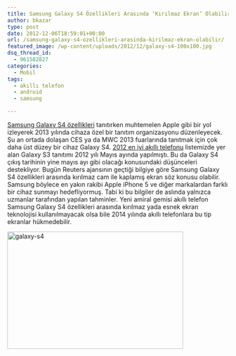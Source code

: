 ```yaml
---
title: Samsung Galaxy S4 Özellikleri Arasında ‘Kırılmaz Ekran’ Olabilir
author: bkazar
type: post
date: 2012-12-06T18:59:01+00:00
url: /samsung-galaxy-s4-ozellikleri-arasinda-kirilmaz-ekran-olabilir/
featured_image: /wp-content/uploads/2012/12/galaxy-s4-100x100.jpg
dsq_thread_id:
  - 961582827
categories:
  - Mobil
tags:
  - akıllı telefon
  - android
  - samsung

---
```

[Samsung Galaxy S4 özellikleri][1] tanıtırken muhtemelen Apple gibi bir yol izleyerek 2013 yılında cihaza özel bir tanıtım organizasyonu düzenleyecek. Şu an ortada dolaşan CES ya da MWC 2013 fuarlarında tanıtmak için çok daha üst düzey bir cihaz Galaxy S4. [2012 en iyi akıllı telefonu][2] listemizde yer alan Galaxy S3 tanıtımı 2012 yılı Mayıs ayında yapılmıştı. Bu da Galaxy S4 çıkış tarihinin yine mayıs ayı gibi olacağı konusundaki düşünceleri destekliyor. Bugün Reuters ajansının geçtiği bilgiye göre Samsung Galaxy S4 özellikleri arasında kırılmaz cam ile kaplamış ekran söz konusu olabilir. Samsung böylece en yakın rakibi Apple iPhone 5 ve diğer markalardan farklı bir cihaz sunmayı hedefliyormuş. Tabi ki bu bilgiler de aslında yalnızca uzmanlar tarafından yapılan tahminler. Yeni amiral gemisi akıllı telefon Samsung Galaxy S4 özellikleri arasında kırılmaz yada esnek ekran teknolojisi kullanılmayacak olsa bile 2014 yılında akıllı telefonlara bu tip ekranlar hükmedebilir.

<img class="aligncenter size-large wp-image-9661" title="galaxy-s4" src="https://www.murekkep.org/wp-content/uploads/2012/12/galaxy-s4-400x267.jpg" alt="galaxy-s4" width="400" height="267" srcset="https://www.murekkep.org/wp-content/uploads/2012/12/galaxy-s4-400x267.jpg 400w, https://www.murekkep.org/wp-content/uploads/2012/12/galaxy-s4-50x33.jpg 50w, https://www.murekkep.org/wp-content/uploads/2012/12/galaxy-s4-125x83.jpg 125w, https://www.murekkep.org/wp-content/uploads/2012/12/galaxy-s4-300x200.jpg 300w, https://www.murekkep.org/wp-content/uploads/2012/12/galaxy-s4-455x305.jpg 455w, https://www.murekkep.org/wp-content/uploads/2012/12/galaxy-s4.jpg 530w" sizes="(max-width: 400px) 100vw, 400px" /> 

&nbsp;

 [1]: https://www.murekkep.org/samsung-galaxy-s4-teknik-ozellikleri-9311 "galaxy s4 özellikleri"
 [2]: https://www.murekkep.org/2012-yili-android-telefon-onerileri-9636 "2012 yılı akıllı telefon"